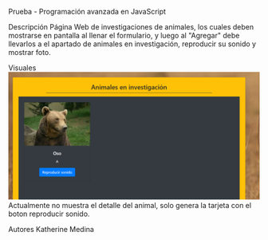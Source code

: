 Prueba - Programación avanzada en JavaScript

Descripción
Página Web de investigaciones de animales, los cuales deben mostrarse en pantalla al llenar el formulario, y luego al "Agregar" debe llevarlos a el apartado de animales en investigación, reproducir su sonido y mostrar foto.

Visuales
![alt text](image.png)
Actualmente no muestra el detalle del animal, solo genera la tarjeta con el boton reproducir sonido.

Autores
Katherine Medina